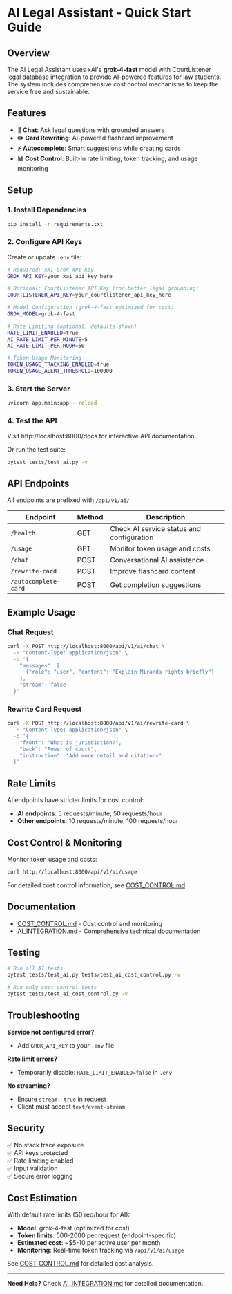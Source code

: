 # AI Legal Assistant - Quick Start Guide

## Overview

The AI Legal Assistant uses xAI's **grok-4-fast** model with CourtListener legal database integration to provide AI-powered features for law students. The system includes comprehensive cost control mechanisms to keep the service free and sustainable.

## Features

- **💬 Chat**: Ask legal questions with grounded answers
- **✏️ Card Rewriting**: AI-powered flashcard improvement
- **⚡ Autocomplete**: Smart suggestions while creating cards
- **📊 Cost Control**: Built-in rate limiting, token tracking, and usage monitoring

## Setup

### 1. Install Dependencies

```bash
pip install -r requirements.txt
```

### 2. Configure API Keys

Create or update `.env` file:

```bash
# Required: xAI Grok API Key
GROK_API_KEY=your_xai_api_key_here

# Optional: CourtListener API Key (for better legal grounding)
COURTLISTENER_API_KEY=your_courtlistener_api_key_here

# Model Configuration (grok-4-fast optimized for cost)
GROK_MODEL=grok-4-fast

# Rate Limiting (optional, defaults shown)
RATE_LIMIT_ENABLED=true
AI_RATE_LIMIT_PER_MINUTE=5
AI_RATE_LIMIT_PER_HOUR=50

# Token Usage Monitoring
TOKEN_USAGE_TRACKING_ENABLED=true
TOKEN_USAGE_ALERT_THRESHOLD=100000
```

### 3. Start the Server

```bash
uvicorn app.main:app --reload
```

### 4. Test the API

Visit http://localhost:8000/docs for interactive API documentation.

Or run the test suite:
```bash
pytest tests/test_ai.py -v
```

## API Endpoints

All endpoints are prefixed with `/api/v1/ai/`

| Endpoint | Method | Description |
|----------|--------|-------------|
| `/health` | GET | Check AI service status and configuration |
| `/usage` | GET | Monitor token usage and costs |
| `/chat` | POST | Conversational AI assistance |
| `/rewrite-card` | POST | Improve flashcard content |
| `/autocomplete-card` | POST | Get completion suggestions |

## Example Usage

### Chat Request

```bash
curl -X POST http://localhost:8000/api/v1/ai/chat \
  -H "Content-Type: application/json" \
  -d '{
    "messages": [
      {"role": "user", "content": "Explain Miranda rights briefly"}
    ],
    "stream": false
  }'
```

### Rewrite Card Request

```bash
curl -X POST http://localhost:8000/api/v1/ai/rewrite-card \
  -H "Content-Type: application/json" \
  -d '{
    "front": "What is jurisdiction?",
    "back": "Power of court",
    "instruction": "Add more detail and citations"
  }'
```

## Rate Limits

AI endpoints have stricter limits for cost control:
- **AI endpoints**: 5 requests/minute, 50 requests/hour
- **Other endpoints**: 10 requests/minute, 100 requests/hour

## Cost Control & Monitoring

Monitor token usage and costs:
```bash
curl http://localhost:8000/api/v1/ai/usage
```

For detailed cost control information, see [COST_CONTROL.md](./COST_CONTROL.md)

## Documentation

- [COST_CONTROL.md](./COST_CONTROL.md) - Cost control and monitoring
- [AI_INTEGRATION.md](./AI_INTEGRATION.md) - Comprehensive technical documentation

## Testing

```bash
# Run all AI tests
pytest tests/test_ai.py tests/test_ai_cost_control.py -v

# Run only cost control tests
pytest tests/test_ai_cost_control.py -v
```

## Troubleshooting

**Service not configured error?**
- Add `GROK_API_KEY` to your `.env` file

**Rate limit errors?**
- Temporarily disable: `RATE_LIMIT_ENABLED=false` in `.env`

**No streaming?**
- Ensure `stream: true` in request
- Client must accept `text/event-stream`

## Security

✅ No stack trace exposure  
✅ API keys protected  
✅ Rate limiting enabled  
✅ Input validation  
✅ Secure error logging  

## Cost Estimation

With default rate limits (50 req/hour for AI):
- **Model**: grok-4-fast (optimized for cost)
- **Token limits**: 500-2000 per request (endpoint-specific)
- **Estimated cost**: ~$5-10 per active user per month
- **Monitoring**: Real-time token tracking via `/api/v1/ai/usage`

See [COST_CONTROL.md](./COST_CONTROL.md) for detailed cost analysis.

---

**Need Help?** Check [AI_INTEGRATION.md](./AI_INTEGRATION.md) for detailed documentation.
